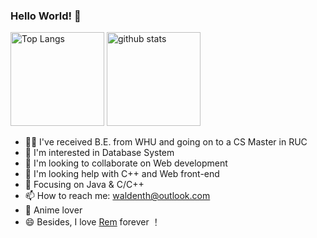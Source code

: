 ### Hello World! 👋
<p align="left"> 
  <img alt="Top Langs" height="150px" src="https://github-readme-stats.vercel.app/api/top-langs/?username=Waldenth&layout=compact&show_icons=true&theme=onedark" />
  <img alt="github stats" height="150px" src="https://github-readme-stats.vercel.app/api?username=Waldenth&theme=onedark&show_icons=ture" />
</p>

- 👨‍🎓  I've received B.E. from WHU and going on to a CS Master in RUC
- 🦄  I'm interested in Database System
- 👯  I'm looking to collaborate on Web development
- 🤔  I'm looking help with C++ and Web front-end 
- :orange_book: Focusing on Java & C/C++
- 📫  How to reach me: waldenth@outlook.com
- 🍧  Anime lover
- 😄 Besides, I love [Rem](https://zh.wikipedia.org/wiki/%E9%9B%B7%E5%A7%86_(%E8%A7%92%E8%89%B2)) forever ！
